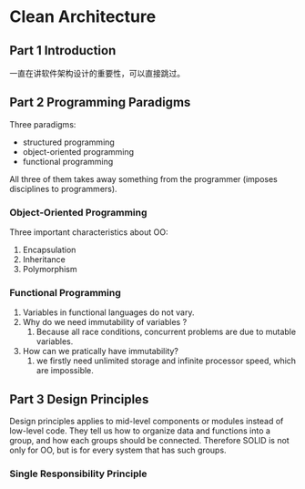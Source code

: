 # Clean Architecture

## Part 1 Introduction 

一直在讲软件架构设计的重要性，可以直接跳过。

## Part 2 Programming Paradigms

Three paradigms:

- structured programming
- object-oriented programming
- functional programming

All three of them takes away something from the programmer (imposes disciplines to programmers).

### Object-Oriented Programming

Three important characteristics about OO:

1. Encapsulation
2. Inheritance
3. Polymorphism



### Functional Programming

1. Variables in functional languages do not vary.
2. Why do we need immutability of variables ?
   1. Because all race conditions, concurrent problems are due to mutable variables.
3. How can we pratically have immutability?
   1. we firstly need unlimited storage and infinite processor speed, which are impossible.



## Part 3 Design Principles

Design principles applies to mid-level components or modules instead of low-level code. They tell us how to organize data and functions into a group, and how each groups should be connected. Therefore  SOLID is not only for OO, but is for every system that has such groups.



### Single Responsibility Principle

